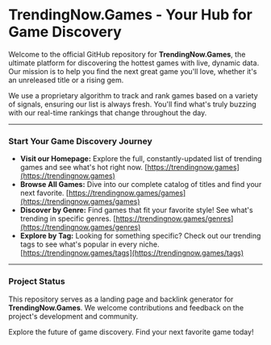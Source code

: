 # TrendingNow.Games - Your Hub for Game Discovery

Welcome to the official GitHub repository for **TrendingNow.Games**, the ultimate platform for discovering the hottest games with live, dynamic data. Our mission is to help you find the next great game you'll love, whether it's an unreleased title or a rising gem.

We use a proprietary algorithm to track and rank games based on a variety of signals, ensuring our list is always fresh. You'll find what's truly buzzing with our real-time rankings that change throughout the day.

---

### Start Your Game Discovery Journey

* **Visit our Homepage:** Explore the full, constantly-updated list of trending games and see what's hot right now.
    [https://trendingnow.games](https://trendingnow.games)
* **Browse All Games:** Dive into our complete catalog of titles and find your next favorite.
    [https://trendingnow.games/games](https://trendingnow.games/games)
* **Discover by Genre:** Find games that fit your favorite style! See what's trending in specific genres.
    [https://trendingnow.games/genres](https://trendingnow.games/genres)
* **Explore by Tag:** Looking for something specific? Check out our trending tags to see what's popular in every niche.
    [https://trendingnow.games/tags](https://trendingnow.games/tags)

---

### Project Status

This repository serves as a landing page and backlink generator for **TrendingNow.Games**. We welcome contributions and feedback on the project's development and community.

Explore the future of game discovery. Find your next favorite game today!
